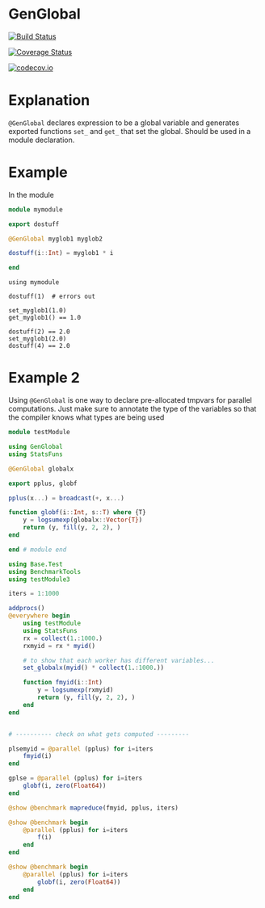# GenGlobal

[![Build Status](https://travis-ci.org/magerton/GenGlobal.jl.svg?branch=master)](https://travis-ci.org/magerton/GenGlobal.jl)

[![Coverage Status](https://coveralls.io/repos/magerton/GenGlobal.jl/badge.svg?branch=master&service=github)](https://coveralls.io/github/magerton/GenGlobal.jl?branch=master)

[![codecov.io](http://codecov.io/github/magerton/GenGlobal.jl/coverage.svg?branch=master)](http://codecov.io/github/magerton/GenGlobal.jl?branch=master)

# Explanation

`@GenGlobal` declares expression to be a global variable and generates exported functions
`set_` and `get_` that set the global. Should be used in a module declaration.

# Example
In the module
```julia
module mymodule

export dostuff

@GenGlobal myglob1 myglob2

dostuff(i::Int) = myglob1 * i

end
```

```julia-repl
using mymodule

dostuff(1)  # errors out

set_myglob1(1.0)
get_myglob1() == 1.0

dostuff(2) == 2.0
set_myglob1(2.0)
dostuff(4) == 2.0
```

# Example 2

Using `@GenGlobal` is one way to declare pre-allocated tmpvars for parallel
computations. Just make sure to annotate the type of the variables so that the compiler
knows what types are being used

```julia
module testModule

using GenGlobal
using StatsFuns

@GenGlobal globalx

export pplus, globf

pplus(x...) = broadcast(+, x...)

function globf(i::Int, s::T) where {T}
    y = logsumexp(globalx::Vector{T})
    return (y, fill(y, 2, 2), )
end

end # module end
```

```julia
using Base.Test
using BenchmarkTools
using testModule3

iters = 1:1000

addprocs()
@everywhere begin
    using testModule
    using StatsFuns
    rx = collect(1.:1000.)
    rxmyid = rx * myid()

    # to show that each worker has different variables...
    set_globalx(myid() * collect(1.:1000.))

    function fmyid(i::Int)
        y = logsumexp(rxmyid)
        return (y, fill(y, 2, 2), )
    end
end


# ---------- check on what gets computed ---------

plsemyid = @parallel (pplus) for i=iters
    fmyid(i)
end

gplse = @parallel (pplus) for i=iters
    globf(i, zero(Float64))
end

@show @benchmark mapreduce(fmyid, pplus, iters)

@show @benchmark begin
    @parallel (pplus) for i=iters
        f(i)
    end
end

@show @benchmark begin
    @parallel (pplus) for i=iters
        globf(i, zero(Float64))
    end
end
```
